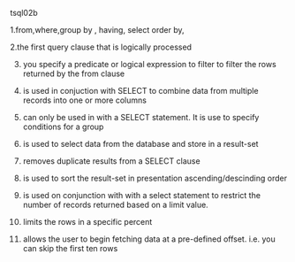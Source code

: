tsql02b
 
1.from,where,group by , having, select order by,

2.the first query clause that is logically processed

3. you specify a predicate or logical expression to filter to filter the rows returned by the from clause

4. is used in conjuction with SELECT to combine data from multiple records into one or more columns

5.  can only be used in with a SELECT statement. It is use to specify conditions for a group

6. is used to select data from the database and store in a result-set

7.  removes duplicate results from a SELECT clause

8.  is used to sort the result-set in presentation ascending/descinding order

9. is used on conjunction with with a select statement to restrict the number of records returned based on a limit value.

10. limits the rows in a specific percent 

11.  allows the user to begin fetching data at a pre-defined offset. i.e. you can skip the first ten rows